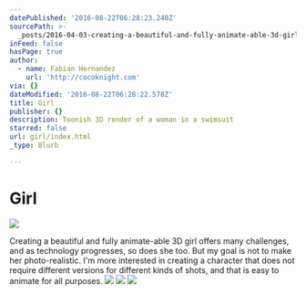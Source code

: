 ```yaml
---
datePublished: '2016-08-22T06:28:23.240Z'
sourcePath: >-
  _posts/2016-04-03-creating-a-beautiful-and-fully-animate-able-3d-girl-offers-m.md
inFeed: false
hasPage: true
author:
  - name: Fabian Hernandez
    url: 'http://cocoknight.com'
via: {}
dateModified: '2016-08-22T06:28:22.578Z'
title: Girl
publisher: {}
description: Toonish 3D render of a woman in a swimsuit
starred: false
url: girl/index.html
_type: Blurb

---
```

# Girl
![](https://the-grid-user-content.s3-us-west-2.amazonaws.com/c563e692-55b3-47ce-a912-4aa2df9f4542.png)

Creating a beautiful and fully animate-able 3D girl offers many challenges, and as technology progresses, so does she too. But my goal is not to make her photo-realistic. I'm more interested in creating a character that does not require different versions for different kinds of shots, and that is easy to animate for all purposes.
![](https://the-grid-user-content.s3-us-west-2.amazonaws.com/91b3cb81-b54c-4c1d-b3ea-d4d540f4b914.png)
![](https://s3-us-west-2.amazonaws.com/the-grid-img/p/7e561ba1213e101354993d481a5a40ba989cfa10.png)
![](https://s3-us-west-2.amazonaws.com/the-grid-img/p/6dcf542b9826bceba1a9141a4abcc0c17f8a5bd8.png)